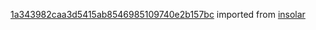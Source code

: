 [1a343982caa3d5415ab8546985109740e2b157bc](https://github.com/insolar/insolar/commit/1a343982caa3d5415ab8546985109740e2b157bc) imported from [insolar](https://github.com/insolar/insolar)

